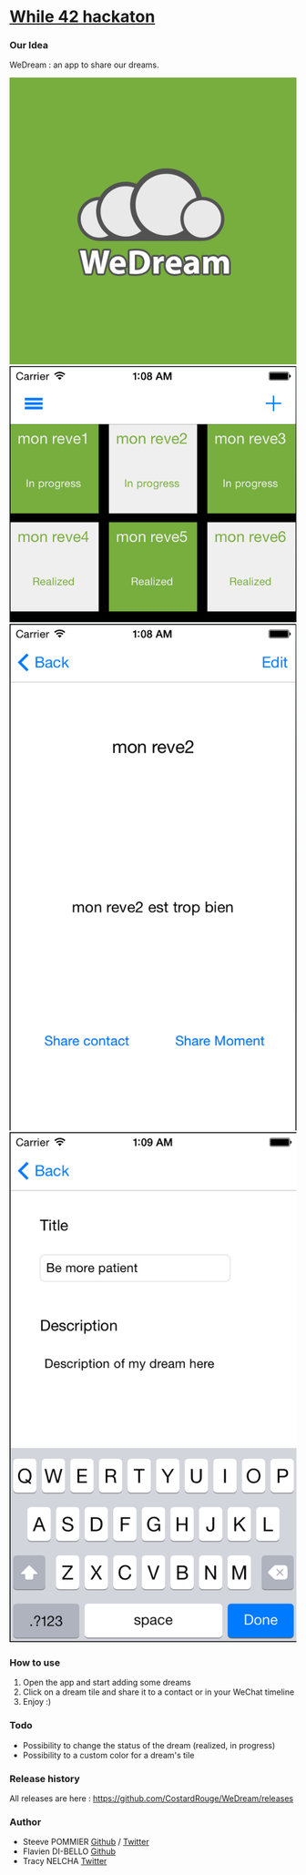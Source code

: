[While 42 hackaton](http://while42.org)
=======

### Our Idea
WeDream : an app to share our dreams.

![](Assets/Logo.png "WeDream LOGO")
![](Assets/0.png "WeDream 1")
![](Assets/1.png "WeDream 2")
![](Assets/2.png "WeDream 3")

### How to use

1. Open the app and start adding some dreams
2. Click on a dream tile and share it to a contact or in your WeChat timeline
3. Enjoy :)

### Todo

* Possibility to change the status of the dream (realized, in progress)
* Possibility to a custom color for a dream's tile

### Release history

All releases are here : https://github.com/CostardRouge/WeDream/releases

### Author
* Steeve POMMIER [Github](https://github.com/CostardRouge) / [Twitter](https://twitter.com/LeBlousonRouge)
* Flavien DI-BELLO [Github](https://github.com/lwinged)
* Tracy NELCHA [Twitter](https://twitter.com/GlwadysN)